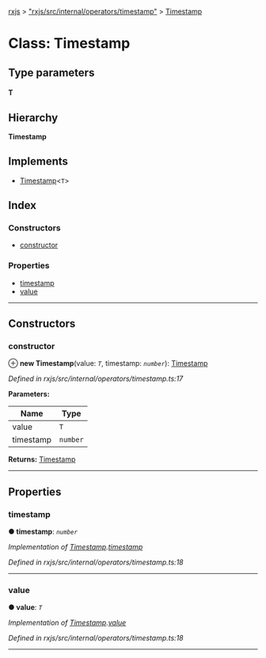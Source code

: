 [rxjs](../README.md) > ["rxjs/src/internal/operators/timestamp"](../modules/_rxjs_src_internal_operators_timestamp_.md) > [Timestamp](../classes/_rxjs_src_internal_operators_timestamp_.timestamp.md)

# Class: Timestamp

## Type parameters
#### T 
## Hierarchy

**Timestamp**

## Implements

* [Timestamp](../interfaces/_rxjs_src_internal_types_.timestamp.md)<`T`>

## Index

### Constructors

* [constructor](_rxjs_src_internal_operators_timestamp_.timestamp.md#constructor)

### Properties

* [timestamp](_rxjs_src_internal_operators_timestamp_.timestamp.md#timestamp)
* [value](_rxjs_src_internal_operators_timestamp_.timestamp.md#value)

---

## Constructors

<a id="constructor"></a>

###  constructor

⊕ **new Timestamp**(value: *`T`*, timestamp: *`number`*): [Timestamp](_rxjs_src_internal_operators_timestamp_.timestamp.md)

*Defined in rxjs/src/internal/operators/timestamp.ts:17*

**Parameters:**

| Name | Type |
| ------ | ------ |
| value | `T` |
| timestamp | `number` |

**Returns:** [Timestamp](_rxjs_src_internal_operators_timestamp_.timestamp.md)

___

## Properties

<a id="timestamp"></a>

###  timestamp

**● timestamp**: *`number`*

*Implementation of [Timestamp](../interfaces/_rxjs_src_internal_types_.timestamp.md).[timestamp](../interfaces/_rxjs_src_internal_types_.timestamp.md#timestamp)*

*Defined in rxjs/src/internal/operators/timestamp.ts:18*

___
<a id="value"></a>

###  value

**● value**: *`T`*

*Implementation of [Timestamp](../interfaces/_rxjs_src_internal_types_.timestamp.md).[value](../interfaces/_rxjs_src_internal_types_.timestamp.md#value)*

*Defined in rxjs/src/internal/operators/timestamp.ts:18*

___

